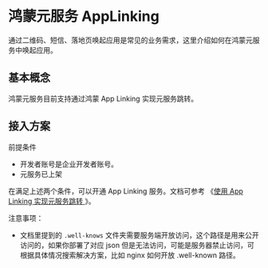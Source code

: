# 鸿蒙元服务 AppLinking

通过二维码、短信、落地页唤起应用是常见的业务需求，这里介绍如何在鸿蒙元服务中唤起应用。

## 基本概念

鸿蒙元服务目前支持通过鸿蒙 App Linking 实现元服务跳转。

## 接入方案

前提条件

- 开发者账号是企业开发者账号。
- 元服务已上架

在满足上述两个条件，可以开通 App Linking 服务。文档可参考 《[使用 App Linking 实现元服务跳转
](https://developer.huawei.com/consumer/cn/doc/atomic-guides/atomic-applinking#section10497195541515)》。

注意事项：

- 文档里提到的 `.well-knows` 文件夹需要服务端开放访问，这个路径是用来公开访问的，如果你部署了对应 json 但是无法访问，可能是服务器禁止访问，可根据具体情况搜索解决方案，比如 nginx 如何开放 .well-known 路径。
